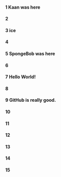 #### 1 Kaan was here
#### 2
#### 3 ice
#### 4
#### 5 SpongeBob was here
#### 6
#### 7 Hello World!
#### 8
#### 9 GitHub is really good.

#### 10
#### 11
#### 12
#### 13
#### 14
#### 15